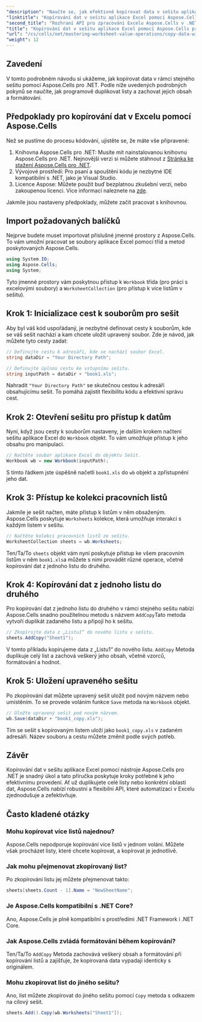 ```yaml
---
"description": "Naučte se, jak efektivně kopírovat data v sešitu aplikace Excel pomocí nástroje Aspose.Cells pro .NET. Postupujte podle tohoto podrobného návodu, abyste snadno duplikovali listy, přenášeli data a snadno spravovali soubory aplikace Excel."
"linktitle": "Kopírování dat v sešitu aplikace Excel pomocí Aspose.Cells pro .NET"
"second_title": "Rozhraní API pro zpracování Excelu Aspose.Cells v .NET"
"title": "Kopírování dat v sešitu aplikace Excel pomocí Aspose.Cells pro .NET"
"url": "/cs/cells/net/mastering-worksheet-value-operations/copy-data-within-excel-workbook/"
"weight": 12
---
```


## Zavedení

V tomto podrobném návodu si ukážeme, jak kopírovat data v rámci stejného sešitu pomocí Aspose.Cells pro .NET. Podle níže uvedených podrobných pokynů se naučíte, jak programově duplikovat listy a zachovat jejich obsah a formátování.

## Předpoklady pro kopírování dat v Excelu pomocí Aspose.Cells

Než se pustíme do procesu kódování, ujistěte se, že máte vše připravené:

1. Knihovna Aspose.Cells pro .NET: Musíte mít nainstalovanou knihovnu Aspose.Cells pro .NET. Nejnovější verzi si můžete stáhnout z [Stránka ke stažení Aspose.Cells pro .NET](https://releases.aspose.com/cells/net/).
2. Vývojové prostředí: Pro psaní a spouštění kódu je nezbytné IDE kompatibilní s .NET, jako je Visual Studio.
3. Licence Aspose: Můžete použít buď bezplatnou zkušební verzi, nebo zakoupenou licenci. Více informací naleznete na [zde](https://purchase.aspose.com/temporary-license/).

Jakmile jsou nastaveny předpoklady, můžete začít pracovat s knihovnou.

## Import požadovaných balíčků

Nejprve budete muset importovat příslušné jmenné prostory z Aspose.Cells. To vám umožní pracovat se soubory aplikace Excel pomocí tříd a metod poskytovaných Aspose.Cells.

```csharp
using System.IO;
using Aspose.Cells;
using System;
```

Tyto jmenné prostory vám poskytnou přístup k `Workbook` třída (pro práci s excelovými soubory) a `WorksheetCollection` (pro přístup k více listům v sešitu).

## Krok 1: Inicializace cest k souborům pro sešit

Aby byl váš kód uspořádaný, je nezbytné definovat cesty k souborům, kde se váš sešit nachází a kam chcete uložit upravený soubor. Zde je návod, jak můžete tyto cesty zadat:

```csharp
// Definujte cestu k adresáři, kde se nachází soubor Excel.
string dataDir = "Your Directory Path";

// Definujte úplnou cestu ke vstupnímu sešitu.
string inputPath = dataDir + "book1.xls";
```

Nahradit `"Your Directory Path"` se skutečnou cestou k adresáři obsahujícímu sešit. To pomáhá zajistit flexibilitu kódu a efektivní správu cest.

## Krok 2: Otevření sešitu pro přístup k datům

Nyní, když jsou cesty k souborům nastaveny, je dalším krokem načtení sešitu aplikace Excel do `Workbook` objekt. To vám umožňuje přístup k jeho obsahu pro manipulaci.

```csharp
// Načtěte soubor aplikace Excel do objektu Sešit.
Workbook wb = new Workbook(inputPath);
```

S tímto řádkem jste úspěšně načetli `book1.xls` do `wb` objekt a zpřístupnění jeho dat.

## Krok 3: Přístup ke kolekci pracovních listů

Jakmile je sešit načten, máte přístup k listům v něm obsaženým. Aspose.Cells poskytuje `Worksheets` kolekce, která umožňuje interakci s každým listem v sešitu.

```csharp
// Načtěte kolekci pracovních listů ze sešitu.
WorksheetCollection sheets = wb.Worksheets;
```

Ten/Ta/To `sheets` objekt vám nyní poskytuje přístup ke všem pracovním listům v něm `book1.xls`a můžete s nimi provádět různé operace, včetně kopírování dat z jednoho listu do druhého.

## Krok 4: Kopírování dat z jednoho listu do druhého

Pro kopírování dat z jednoho listu do druhého v rámci stejného sešitu nabízí Aspose.Cells snadno použitelnou metodu s názvem `AddCopy`Tato metoda vytvoří duplikát zadaného listu a připojí ho k sešitu.

```csharp
// Zkopírujte data z „Listu1“ do nového listu v sešitu.
sheets.AddCopy("Sheet1");
```

V tomto příkladu kopírujeme data z „Listu1“ do nového listu. `AddCopy` Metoda duplikuje celý list a zachová veškerý jeho obsah, včetně vzorců, formátování a hodnot.

## Krok 5: Uložení upraveného sešitu

Po zkopírování dat můžete upravený sešit uložit pod novým názvem nebo umístěním. To se provede voláním funkce `Save` metoda na `Workbook` objekt.

```csharp
// Uložte upravený sešit pod novým názvem.
wb.Save(dataDir + "book1_copy.xls");
```

Tím se sešit s kopírovaným listem uloží jako `book1_copy.xls` v zadaném adresáři. Název souboru a cestu můžete změnit podle svých potřeb.

## Závěr

Kopírování dat v sešitu aplikace Excel pomocí nástroje Aspose.Cells pro .NET je snadný úkol a tato příručka poskytuje kroky potřebné k jeho efektivnímu provedení. Ať už duplikujete celé listy nebo konkrétní oblasti dat, Aspose.Cells nabízí robustní a flexibilní API, které automatizaci v Excelu zjednodušuje a zefektivňuje.

## Často kladené otázky

### Mohu kopírovat více listů najednou?

Aspose.Cells nepodporuje kopírování více listů v jednom volání. Můžete však procházet listy, které chcete kopírovat, a kopírovat je jednotlivě.

### Jak mohu přejmenovat zkopírovaný list?

Po zkopírování listu jej můžete přejmenovat takto:

```csharp
sheets[sheets.Count - 1].Name = "NewSheetName";
```

### Je Aspose.Cells kompatibilní s .NET Core?

Ano, Aspose.Cells je plně kompatibilní s prostředími .NET Framework i .NET Core.

### Jak Aspose.Cells zvládá formátování během kopírování?

Ten/Ta/To `AddCopy` Metoda zachovává veškerý obsah a formátování při kopírování listů a zajišťuje, že kopírovaná data vypadají identicky s originálem.

### Mohu zkopírovat list do jiného sešitu?

Ano, list můžete zkopírovat do jiného sešitu pomocí `Copy` metoda s odkazem na cílový sešit.

```csharp
sheets.Add().Copy(wb.Worksheets["Sheet1"]);
```